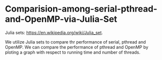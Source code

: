 # Comparision-among-serial-pthread-and-OpenMP-via-Julia-Set

Julia sets: https://en.wikipedia.org/wiki/Julia_set.

We utilize Julia sets to compare thr performance of serial, pthread and OpenMP. We can compare the performance of pthread and OpenMP by ploting a graph with respect to running time and number of threads.




